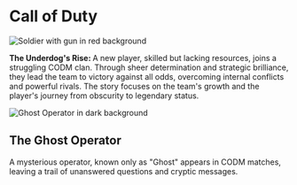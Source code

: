 <html lang="en">
 <head>
  <meta charset="utf-8"/>
  <meta content="width=device-width, initial-scale=1.0" name="viewport"/>
  <title>
   Call of Duty
  </title>
  <script src="https://cdn.tailwindcss.com">
  </script>
  <link href="https://cdnjs.cloudflare.com/ajax/libs/font-awesome/5.15.3/css/all.min.css" rel="stylesheet"/>
 </head>
 <body class="bg-gray-100">
  <div class="max-w-screen-md mx-auto p-4">
   <div class="bg-gray-800 text-white text-center py-8">
    <h1 class="text-4xl font-bold">
     Call of Duty
    </h1>
   </div>
   <div class="my-8">
    <img alt="Soldier with gun in red background" class="w-full" src="https://placehold.co/600x400/FF0000/FFFFFF?text=Soldier+with+gun"/>
   </div>
   <div class="my-8">
    <p class="text-lg">
     <strong>
      The Underdog's Rise:
     </strong>
     A new player, skilled but lacking resources, joins a struggling CODM clan. Through sheer determination and strategic brilliance, they lead the team to victory against all odds, overcoming internal conflicts and powerful rivals. The story focuses on the team's growth and the player's journey from obscurity to legendary status.
    </p>
   </div>
   <div class="flex my-8">
    <img alt="Ghost Operator in dark background" class="w-1/3" src="https://placehold.co/150x150/000000/FFFFFF?text=Ghost+Operator"/>
    <div class="ml-4">
     <h2 class="text-xl font-bold">
      The Ghost Operator
     </h2>
     <p class="text-lg">
      A mysterious operator, known only as "Ghost" appears in CODM matches, leaving a trail of unanswered questions and cryptic messages.
     </p>
    </div>
   </div>
  </div>
 </body>
</html>